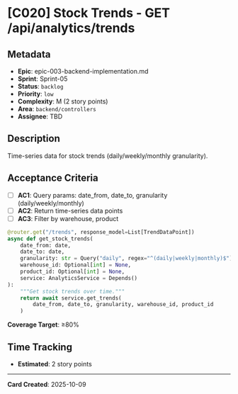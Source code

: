 # [C020] Stock Trends - GET /api/analytics/trends

## Metadata
- **Epic**: epic-003-backend-implementation.md
- **Sprint**: Sprint-05
- **Status**: `backlog`
- **Priority**: `low`
- **Complexity**: M (2 story points)
- **Area**: `backend/controllers`
- **Assignee**: TBD

## Description

Time-series data for stock trends (daily/weekly/monthly granularity).

## Acceptance Criteria

- [ ] **AC1**: Query params: date_from, date_to, granularity (daily/weekly/monthly)
- [ ] **AC2**: Return time-series data points
- [ ] **AC3**: Filter by warehouse, product

```python
@router.get("/trends", response_model=List[TrendDataPoint])
async def get_stock_trends(
    date_from: date,
    date_to: date,
    granularity: str = Query("daily", regex="^(daily|weekly|monthly)$"),
    warehouse_id: Optional[int] = None,
    product_id: Optional[int] = None,
    service: AnalyticsService = Depends()
):
    """Get stock trends over time."""
    return await service.get_trends(
        date_from, date_to, granularity, warehouse_id, product_id
    )
```

**Coverage Target**: ≥80%

## Time Tracking
- **Estimated**: 2 story points

---

**Card Created**: 2025-10-09
